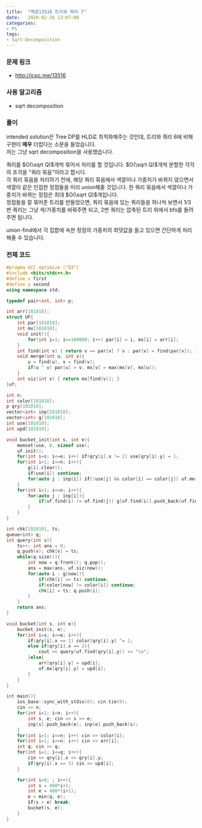```yaml
---
title:  "백준13516 트리와 쿼리 7"
date:   2020-02-26 13:07:00
categories:
- PS
tags:
- Sqrt-Decomposition
---
```


### 문제 링크
* http://icpc.me/13516

### 사용 알고리즘
* sqrt decomposition

### 풀이
intended solution은 Tree DP를 HLD로 최적화해주는 것인데, 트리와 쿼리 6에 비해 구현이 **매우** 더럽다는 소문을 들었습니다.<br>
저는 그냥 sqrt decomposition을 사용했습니다.

쿼리를 $O(\sqrt Q)$개씩 묶어서 처리를 할 것입니다. $O(\sqrt Q)$개씩 분할한 각각의 조각을 "쿼리 묶음"이라고 합시다.<br>
각 쿼리 묶음을 처리하기 전에, 해당 쿼리 묶음에서 색깔이나 가중치가 바뀌지 않으면서 색깔이 같은 인접한 정점들을 미리 union해줄 것입니다. 한 쿼리 묶음에서 색깔이나 가중치가 바뀌는 정점은 최대 $O(\sqrt Q)$개입니다.<br>
정점들을 잘 묶어준 트리를 만들었으면, 쿼리 묶음에 있는 쿼리들을 하나씩 보면서 1/3번 쿼리는 그냥 색/가중치를 바꿔주면 되고, 2번 쿼리는 압축된 트리 위에서 bfs를 돌려주면 됩니다.

union-find에서 각 집합에 속한 정점의 가중치의 최댓값을 들고 있으면 간단하게 처리해줄 수 있습니다.

### 전체 코드
```cpp
#pragma GCC optimize ("O3")
#include <bits/stdc++.h>
#define x first
#define y second
using namespace std;

typedef pair<int, int> p;

int arr[101010];
struct UF{
    int par[101010];
    int mx[101010];
    void init(){
        for(int i=1; i<=100000; i++) par[i] = i, mx[i] = arr[i];
    }
    int find(int v) { return v == par[v] ? v : par[v] = find(par[v]); }
    void merge(int u, int v){
        u = find(u), v = find(v);
        if(u ^ v) par[u] = v, mx[v] = max(mx[v], mx[u]);
    }
    int siz(int v) { return mx[find(v)]; }
}uf;

int n;
int color[101010];
p qry[101010];
vector<int> inp[101010];
vector<int> g[101010];
int use[101010];
int upd[101010];

void bucket_init(int s, int e){
    memset(use, 0, sizeof use);
    uf.init();
    for(int i=s; i<=e; i++) if(qry[i].x != 2) use[qry[i].y] = 1;
    for(int i=1; i<=n; i++){
        g[i].clear();
        if(use[i]) continue;
        for(auto j : inp[i]) if(!use[j] && color[i] == color[j]) uf.merge(i, j);
    }
    for(int i=1; i<=n; i++){
        for(auto j : inp[i]){
            if(uf.find(i) != uf.find(j)) g[uf.find(i)].push_back(uf.find(j));
        }
    }
}

int chk[101010], ts;
queue<int> q;
int query(int v){
    ts++; int ans = 0;
    q.push(v); chk[v] = ts;
    while(q.size()){
        int now = q.front(); q.pop();
        ans = max(ans, uf.siz(now));
        for(auto i : g[now]){
            if(chk[i] == ts) continue;
            if(color[now] != color[i]) continue;
            chk[i] = ts; q.push(i);
        }
    }
    return ans;
}

void bucket(int s, int e){
    bucket_init(s, e);
    for(int i=s; i<=e; i++){
        if(qry[i].x == 1) color[qry[i].y] ^= 1;
        else if(qry[i].x == 2){
            cout << query(uf.find(qry[i].y)) << "\n";
        }else{
            arr[qry[i].y] = upd[i];
            uf.mx[qry[i].y] = upd[i];
        }
    }
}

int main(){
    ios_base::sync_with_stdio(0); cin.tie(0);
    cin >> n;
    for(int i=1; i<n; i++){
        int s, e; cin >> s >> e;
        inp[s].push_back(e); inp[e].push_back(s);
    }
    for(int i=1; i<=n; i++) cin >> color[i];
    for(int i=1; i<=n; i++) cin >> arr[i];
    int q; cin >> q;
    for(int i=1; i<=q; i++){
        cin >> qry[i].x >> qry[i].y;
        if(qry[i].x == 3) cin >> upd[i];
    }

    for(int i=0; ; i++){
        int s = 400*i+1;
        int e = 400*(i+1);
        e = min(q, e);
        if(s > e) break;
        bucket(s, e);
    }
}
```
